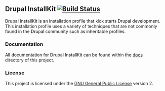 ## Drupal InstallKit  [![Build Status](https://travis-ci.org/amcgowanca/drupal_installkit.svg)](https://travis-ci.org/amcgowanca/drupal_installkit)

Drupal InstallKit is an installation profile that kick starts Drupal development. This installation profile uses a variety of techniques that are not commonly found in the Drupal community such as inheritable profiles.

### Documentation

All documentation for Drupal InstallKit can be found within the [docs](https://github.com/amcgowanca/drupal_installkit/blob/7.x-1.x/LICENSE.md) directory of this project.

### License

This project is licensed under the [GNU General Public License](https://github.com/amcgowanca/drupal_installkit/blob/7.x-1.x/LICENSE.mdc) version 2.
